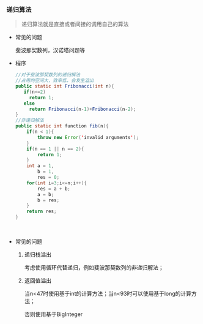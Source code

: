 ### 递归算法

> 递归算法就是直接或者间接的调用自己的算法

- 常见的问题

  斐波那契数列，汉诺塔问题等

- 程序

  ```java
  //对于斐波那契数列的递归解法 
  //占用的空间大，效率低，会发生溢出
  public static int Fribonacci(int n){
     if(n<=2)
       return 1;
     else
       return Fribonacci(n-1)+Fribonacci(n-2);
  }
  //非递归解法
  public static int function fib(n){
      if(n < 1){
          throw new Error('invalid arguments');
      }
      if(n == 1 || n == 2){
          return 1;
      }
      int a = 1,
          b = 1,
          res = 0;
      for(int i=3;i<=n;i++){
          res = a + b;
          a = b;
          b = res;
      }
      return res;
  }
  ```

  ​

- 常见的问题

  1. 递归栈溢出

     考虑使用循环代替递归，例如斐波那契数列的非递归解法；

  2. 返回值溢出

     当n<47时使用基于int的计算方法；当n<93时可以使用基于long的计算方法；

     否则使用基于BigInteger

     ​